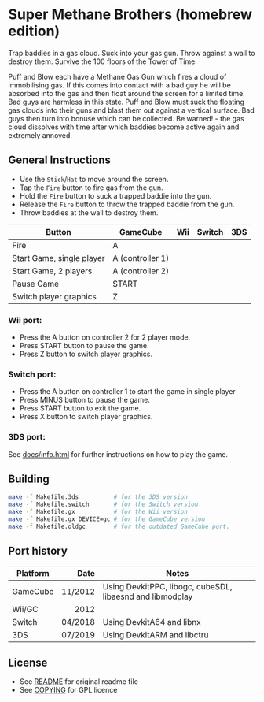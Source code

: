 # Super Methane Brothers (homebrew edition)

Trap baddies in a gas cloud. Suck into your gas gun. Throw against a wall to
destroy them. Survive the 100 floors of the Tower of Time.

Puff and Blow each have a Methane Gas Gun which fires a cloud of immobilising
gas. If this comes into contact with a bad guy he will be absorbed into the gas
and then float around the screen for a limited time. Bad guys are harmless in
this state. Puff and Blow must suck the floating gas clouds into their guns and
blast them out against a vertical surface. Bad guys then turn into bonuse
which can be collected. Be warned! - the gas cloud dissolves with time after
which baddies become active again and extremely annoyed.

## General Instructions

* Use the `Stick`/`Hat` to move around the screen.
* Tap the `Fire` button to fire gas from the gun.
* Hold the `Fire` button to suck a trapped baddie into the gun.
* Release the `Fire` button to throw the trapped baddie from the gun.
* Throw baddies at the wall to destroy them.


| Button | GameCube | Wii | Switch | 3DS |
|--------|----------|-----|--------|-----|
| Fire   | A        |     |        |     |
| Start Game, single player | A (controller 1) |
| Start Game, 2 players | A (controller 2) |
| Pause Game | START |
| Switch player graphics | Z |

### Wii port:

* Press the A button on controller 2 for 2 player mode.
* Press START button to pause the game.
* Press Z button to switch player graphics.

### Switch port:

* Press the A button on controller 1 to start the game in single player
* Press MINUS button to pause the game.
* Press START button to exit the game.
* Press X button to switch player graphics.

### 3DS port:


See [docs/info.html](docs/info.html) for further instructions on how to play
the game.

## Building

```bash
make -f Makefile.3ds          # for the 3DS version
make -f Makefile.switch       # for the Switch version
make -f Makefile.gx           # for the Wii version
make -f Makefile.gx DEVICE=gc # for the GameCube version
make -f Makefile.oldgc        # for the outdated GameCube port.
```

## Port history

| Platform | Date    | Notes                                                     |
|----------|--------:|-----------------------------------------------------------|
| GameCube | 11/2012 | Using DevkitPPC, libogc, cubeSDL, libaesnd and libmodplay |
| Wii/GC   |    2012 |                                                           |
| Switch   | 04/2018 | Using DevkitA64 and libnx                                 |
| 3DS      | 07/2019 | Using DevkitARM and libctru                               |

## License

* See [README](README) for original readme file
* See [COPYING](COPYING) for GPL licence
